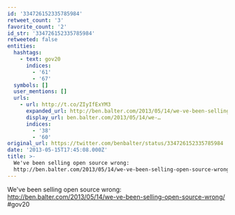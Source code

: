 ```yaml
---
id: '334726152335785984'
retweet_count: '3'
favorite_count: '2'
id_str: '334726152335785984'
retweeted: false
entities:
  hashtags:
    - text: gov20
      indices:
        - '61'
        - '67'
  symbols: []
  user_mentions: []
  urls:
    - url: http://t.co/ZIyIfExYM3
      expanded_url: http://ben.balter.com/2013/05/14/we-ve-been-selling-open-source-wrong/
      display_url: ben.balter.com/2013/05/14/we-…
      indices:
        - '38'
        - '60'
original_url: https://twitter.com/benbalter/status/334726152335785984
date: '2013-05-15T17:45:08.000Z'
title: >-
  We've been selling open source wrong:
  http://ben.balter.com/2013/05/14/we-ve-been-selling-open-source-wrong/…
---
```


We've been selling open source wrong: http://ben.balter.com/2013/05/14/we-ve-been-selling-open-source-wrong/ #gov20